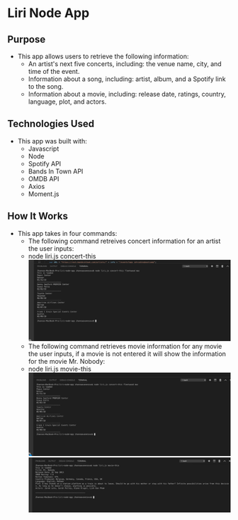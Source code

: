 # Liri Node App

## Purpose
* This app allows users to retrieve the following information:
  * An artist's next five concerts, including: the venue name, city, and time of the event.
  * Information about a song, including: artist, album, and a Spotify link to the song.
  * Information about a movie, including: release date, ratings, country, language, plot, and actors.

## Technologies Used
* This app was built with:
  * Javascript
  * Node
  * Spotify API
  * Bands In Town API 
  * OMDB API
  * Axios
  * Moment.js
 
## How It Works
* This app takes in four commands:
  * The following command retreives concert information for an artist the user inputs:
   * node liri.js concert-this <artist name here>
   ![ScreenShot](/screenshots/concert.png)
  * The following command retrieves movie information for any movie the user inputs, if a movie is not entered 
    it will show the information for the movie Mr. Nobody: 
   * node liri.js movie-this <movie name here>
   ![ScreenShot](/screenshots/movie.png)
   ![ScreenShot](/screenshots/moviealt.png)
 
 
   
   
      
  

